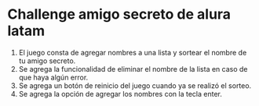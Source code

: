 <h1>Challenge amigo secreto de alura latam</h1>

<ol>
  <li>El juego consta de agregar nombres a una lista y sortear el nombre de tu amigo secreto.</li>
  <li>Se agrega la funcionalidad de eliminar el nombre de la lista en caso de que haya algún error.</li>
  <li>Se agrega un botón de reinicio del juego cuando ya se realizó el sorteo.</li>
  <li>Se agrega la opción de agregar los nombres con la tecla enter.</li>
</ol>
